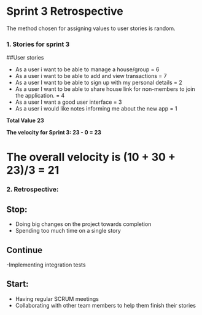 # Sprint 3 Retrospective
The method chosen for assigning values to user stories is random.
### 1. Stories for sprint 3
##User stories 
* As a user i want to be able to manage a house/group = 6
* As a user i want to be able to add and view transactions = 7
* As a user I want to be able to sign up with my personal details = 2
* As a user I want to be able to share house link for non-members to join the application. = 4
* As a user I want a good user interface = 3
* As a user i would like notes informing me about the new app = 1

**Total Value** **23**

**The velocity for Sprint 3: 23 - 0 = 23** 
# **The overall velocity is (10 + 30 + 23)/3 = 21**

### 2. Retrospective:
## Stop:
- Doing big changes on the project towards completion
- Spending too much time on a single story
## Continue
-Implementing integration tests

## Start:
- Having regular SCRUM meetings
- Collaborating with other team members to help them finish their stories
